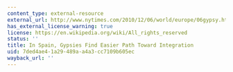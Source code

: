 ```yaml
---
content_type: external-resource
external_url: http://www.nytimes.com/2010/12/06/world/europe/06gypsy.html?pagewanted=all
has_external_license_warning: true
license: https://en.wikipedia.org/wiki/All_rights_reserved
status: ''
title: In Spain, Gypsies Find Easier Path Toward Integration
uid: 7ded4ae4-1a29-489a-a4a3-cc7109b605ec
wayback_url: ''
---
```

